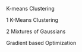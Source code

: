   K-means Clustering
  
1 K-Means Clustering

2 Mixtures of Gaussians


  Gradient based Optimization
  
 
